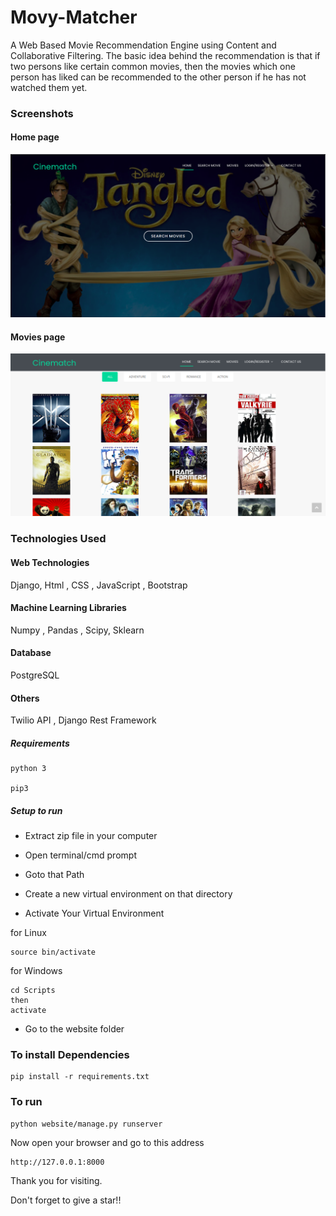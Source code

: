 # Movy-Matcher
A Web Based Movie Recommendation Engine using Content and Collaborative Filtering. The basic idea behind the recommendation is that if two persons like certain common movies, then the movies which one person has liked can be recommended to the other person if he has not watched them yet. 

### Screenshots

#### Home page
![home](https://github.com/shag527/Movy-Matchism/blob/master/home.png)

#### Movies page
![recom](https://github.com/shag527/Movy-Matchism/blob/master/movies.png)


### Technologies Used

#### Web Technologies
Django, Html , CSS , JavaScript , Bootstrap

#### Machine Learning Libraries
Numpy , Pandas , Scipy, Sklearn

#### Database
PostgreSQL

#### Others
Twilio API , Django Rest Framework

##### Requirements
```
python 3

pip3
```

##### Setup to run

+ Extract zip file in your computer

+ Open terminal/cmd prompt

+ Goto that Path

+ Create a new virtual environment on that directory

+ Activate Your Virtual Environment

for Linux
```
source bin/activate
```
for Windows
```
cd Scripts
then
activate
```
+ Go to the website folder

### To install Dependencies

```
pip install -r requirements.txt
```

### To run
```
python website/manage.py runserver
```
Now open your browser and go to this address
```
http://127.0.0.1:8000
```
Thank you for visiting.

Don't forget to give a star!!
